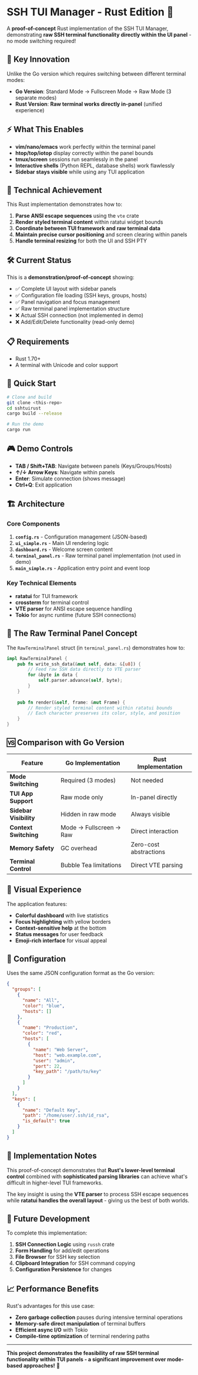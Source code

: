 # SSH TUI Manager - Rust Edition 🦀

A **proof-of-concept** Rust implementation of the SSH TUI Manager, demonstrating **raw SSH terminal functionality directly within the UI panel** - no mode switching required!

## 🚀 **Key Innovation**

Unlike the Go version which requires switching between different terminal modes:
- **Go Version**: Standard Mode → Fullscreen Mode → Raw Mode (3 separate modes)
- **Rust Version**: **Raw terminal works directly in-panel** (unified experience)

## ⚡ **What This Enables**

- **vim/nano/emacs** work perfectly within the terminal panel
- **htop/top/iotop** display correctly within the panel bounds
- **tmux/screen** sessions run seamlessly in the panel
- **Interactive shells** (Python REPL, database shells) work flawlessly
- **Sidebar stays visible** while using any TUI application

## 🎯 **Technical Achievement**

This Rust implementation demonstrates how to:
1. **Parse ANSI escape sequences** using the `vte` crate
2. **Render styled terminal content** within ratatui widget bounds
3. **Coordinate between TUI framework and raw terminal data**
4. **Maintain precise cursor positioning** and screen clearing within panels
5. **Handle terminal resizing** for both the UI and SSH PTY

## 🛠️ **Current Status**

This is a **demonstration/proof-of-concept** showing:
- ✅ Complete UI layout with sidebar panels
- ✅ Configuration file loading (SSH keys, groups, hosts)
- ✅ Panel navigation and focus management
- ✅ Raw terminal panel implementation structure
- ❌ Actual SSH connection (not implemented in demo)
- ❌ Add/Edit/Delete functionality (read-only demo)

## 📋 **Requirements**

- Rust 1.70+
- A terminal with Unicode and color support

## 🚦 **Quick Start**

```bash
# Clone and build
git clone <this-repo>
cd sshtuirust
cargo build --release

# Run the demo
cargo run
```

## 🎮 **Demo Controls**

- **TAB / Shift+TAB**: Navigate between panels (Keys/Groups/Hosts)
- **↑/↓ Arrow Keys**: Navigate within panels
- **Enter**: Simulate connection (shows message)
- **Ctrl+Q**: Exit application

## 🏗️ **Architecture**

### Core Components

1. **`config.rs`** - Configuration management (JSON-based)
2. **`ui_simple.rs`** - Main UI rendering logic
3. **`dashboard.rs`** - Welcome screen content
4. **`terminal_panel.rs`** - Raw terminal panel implementation (not used in demo)
5. **`main_simple.rs`** - Application entry point and event loop

### Key Technical Elements

- **ratatui** for TUI framework
- **crossterm** for terminal control
- **VTE parser** for ANSI escape sequence handling
- **Tokio** for async runtime (future SSH connections)

## 🔬 **The Raw Terminal Panel Concept**

The `RawTerminalPanel` struct (in `terminal_panel.rs`) demonstrates how to:

```rust
impl RawTerminalPanel {
    pub fn write_ssh_data(&mut self, data: &[u8]) {
        // Feed raw SSH data directly to VTE parser
        for &byte in data {
            self.parser.advance(self, byte);
        }
    }
    
    pub fn render(&self, frame: &mut Frame) {
        // Render styled terminal content within ratatui bounds
        // Each character preserves its color, style, and position
    }
}
```

## 🆚 **Comparison with Go Version**

| Feature | Go Implementation | Rust Implementation |
|---------|-------------------|-------------------|
| **Mode Switching** | Required (3 modes) | Not needed |
| **TUI App Support** | Raw mode only | In-panel directly |
| **Sidebar Visibility** | Hidden in raw mode | Always visible |
| **Context Switching** | Mode → Fullscreen → Raw | Direct interaction |
| **Memory Safety** | GC overhead | Zero-cost abstractions |
| **Terminal Control** | Bubble Tea limitations | Direct VTE parsing |

## 🎨 **Visual Experience**

The application features:
- **Colorful dashboard** with live statistics
- **Focus highlighting** with yellow borders
- **Context-sensitive help** at the bottom
- **Status messages** for user feedback
- **Emoji-rich interface** for visual appeal

## 🔧 **Configuration**

Uses the same JSON configuration format as the Go version:

```json
{
  "groups": [
    {
      "name": "All",
      "color": "blue", 
      "hosts": []
    },
    {
      "name": "Production",
      "color": "red",
      "hosts": [
        {
          "name": "Web Server",
          "host": "web.example.com",
          "user": "admin",
          "port": 22,
          "key_path": "/path/to/key"
        }
      ]
    }
  ],
  "keys": [
    {
      "name": "Default Key",
      "path": "/home/user/.ssh/id_rsa",
      "is_default": true
    }
  ]
}
```

## 🧪 **Implementation Notes**

This proof-of-concept demonstrates that **Rust's lower-level terminal control** combined with **sophisticated parsing libraries** can achieve what's difficult in higher-level TUI frameworks.

The key insight is using the **VTE parser** to process SSH escape sequences while **ratatui handles the overall layout** - giving us the best of both worlds.

## 🚧 **Future Development**

To complete this implementation:
1. **SSH Connection Logic** using `russh` crate
2. **Form Handling** for add/edit operations  
3. **File Browser** for SSH key selection
4. **Clipboard Integration** for SSH command copying
5. **Configuration Persistence** for changes

## 📈 **Performance Benefits**

Rust's advantages for this use case:
- **Zero garbage collection** pauses during intensive terminal operations
- **Memory-safe direct manipulation** of terminal buffers
- **Efficient async I/O** with Tokio
- **Compile-time optimization** of terminal rendering paths

---

**This project demonstrates the feasibility of raw SSH terminal functionality within TUI panels - a significant improvement over mode-based approaches!** 🎉
